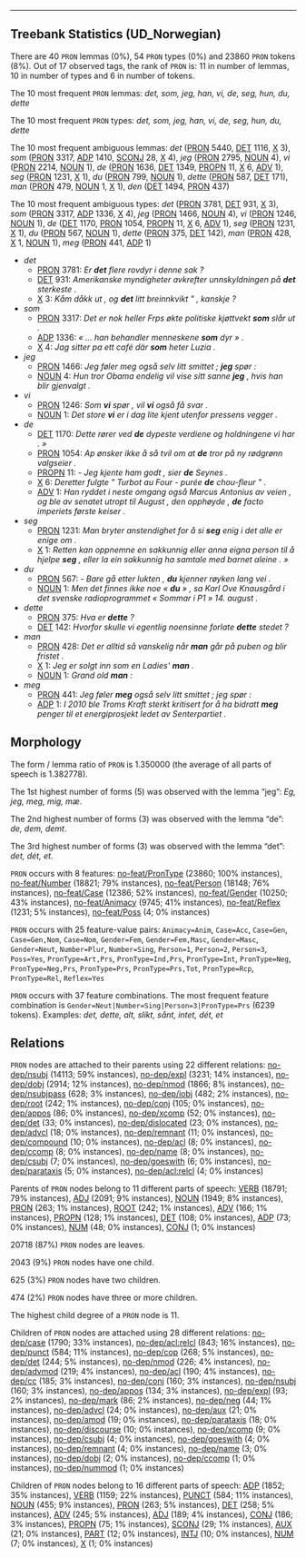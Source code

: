 

--------------------------------------------------------------------------------

## Treebank Statistics (UD_Norwegian)

There are 40 `PRON` lemmas (0%), 54 `PRON` types (0%) and 23860 `PRON` tokens (8%).
Out of 17 observed tags, the rank of `PRON` is: 11 in number of lemmas, 10 in number of types and 6 in number of tokens.

The 10 most frequent `PRON` lemmas: <em>det, som, jeg, han, vi, de, seg, hun, du, dette</em>

The 10 most frequent `PRON` types:  <em>det, som, jeg, han, vi, de, seg, hun, du, dette</em>

The 10 most frequent ambiguous lemmas: <em>det</em> ([PRON]() 5440, [DET]() 1116, [X]() 3), <em>som</em> ([PRON]() 3317, [ADP]() 1410, [SCONJ]() 28, [X]() 4), <em>jeg</em> ([PRON]() 2795, [NOUN]() 4), <em>vi</em> ([PRON]() 2214, [NOUN]() 1), <em>de</em> ([PRON]() 1636, [DET]() 1349, [PROPN]() 11, [X]() 6, [ADV]() 1), <em>seg</em> ([PRON]() 1231, [X]() 1), <em>du</em> ([PRON]() 799, [NOUN]() 1), <em>dette</em> ([PRON]() 587, [DET]() 171), <em>man</em> ([PRON]() 479, [NOUN]() 1, [X]() 1), <em>den</em> ([DET]() 1494, [PRON]() 437)

The 10 most frequent ambiguous types:  <em>det</em> ([PRON]() 3781, [DET]() 931, [X]() 3), <em>som</em> ([PRON]() 3317, [ADP]() 1336, [X]() 4), <em>jeg</em> ([PRON]() 1466, [NOUN]() 4), <em>vi</em> ([PRON]() 1246, [NOUN]() 1), <em>de</em> ([DET]() 1170, [PRON]() 1054, [PROPN]() 11, [X]() 6, [ADV]() 1), <em>seg</em> ([PRON]() 1231, [X]() 1), <em>du</em> ([PRON]() 567, [NOUN]() 1), <em>dette</em> ([PRON]() 375, [DET]() 142), <em>man</em> ([PRON]() 428, [X]() 1, [NOUN]() 1), <em>meg</em> ([PRON]() 441, [ADP]() 1)


* <em>det</em>
  * [PRON]() 3781: <em>Er <b>det</b> flere rovdyr i denne sak ?</em>
  * [DET]() 931: <em>Amerikanske myndigheter avkrefter unnskyldningen på <b>det</b> sterkeste .</em>
  * [X]() 3: <em>Kåm dåkk ut , og <b>det</b> litt breinnkvikt " , kanskje ?</em>
* <em>som</em>
  * [PRON]() 3317: <em>Det er nok heller Frps økte politiske kjøttvekt <b>som</b> slår ut .</em>
  * [ADP]() 1336: <em>« ... han behandler menneskene <b>som</b> dyr » .</em>
  * [X]() 4: <em>Jag sitter pa ett café där <b>som</b> heter Luzia .</em>
* <em>jeg</em>
  * [PRON]() 1466: <em>Jeg føler meg også selv litt smittet ; <b>jeg</b> spør :</em>
  * [NOUN]() 4: <em>Hun tror Obama endelig vil vise sitt sanne <b>jeg</b> , hvis han blir gjenvalgt .</em>
* <em>vi</em>
  * [PRON]() 1246: <em>Som <b>vi</b> spør , vil <b>vi</b> også få svar .</em>
  * [NOUN]() 1: <em>Det store <b>vi</b> er i dag lite kjent utenfor pressens vegger .</em>
* <em>de</em>
  * [DET]() 1170: <em>Dette rører ved <b>de</b> dypeste verdiene og holdningene vi har . »</em>
  * [PRON]() 1054: <em>Ap ønsker ikke å så tvil om at <b>de</b> tror på ny rødgrønn valgseier .</em>
  * [PROPN]() 11: <em>- Jeg kjente ham godt , sier <b>de</b> Seynes .</em>
  * [X]() 6: <em>Deretter fulgte " Turbot au Four - purée <b>de</b> chou-fleur " .</em>
  * [ADV]() 1: <em>Han ryddet i neste omgang også Marcus Antonius av veien , og ble av senatet utropt til August , den opphøyde , <b>de</b> facto imperiets første keiser .</em>
* <em>seg</em>
  * [PRON]() 1231: <em>Man bryter anstendighet for å si <b>seg</b> enig i det alle er enige om .</em>
  * [X]() 1: <em>Retten kan oppnemne en sakkunnig eller anna eigna person til å hjelpe <b>seg</b> , eller la ein sakkunnig ha samtale med barnet aleine . »</em>
* <em>du</em>
  * [PRON]() 567: <em>- Bare gå etter lukten , <b>du</b> kjenner røyken lang vei .</em>
  * [NOUN]() 1: <em>Men det finnes ikke noe « <b>du</b> » , sa Karl Ove Knausgård i det svenske radioprogrammet « Sommar i P1 » 14. august .</em>
* <em>dette</em>
  * [PRON]() 375: <em>Hva er <b>dette</b> ?</em>
  * [DET]() 142: <em>Hvorfor skulle vi egentlig noensinne forlate <b>dette</b> stedet ?</em>
* <em>man</em>
  * [PRON]() 428: <em>Det er alltid så vanskelig når <b>man</b> går på puben og blir fristet .</em>
  * [X]() 1: <em>Jeg er solgt inn som en Ladies' <b>man</b> .</em>
  * [NOUN]() 1: <em>Grand old <b>man</b> :</em>
* <em>meg</em>
  * [PRON]() 441: <em>Jeg føler <b>meg</b> også selv litt smittet ; jeg spør :</em>
  * [ADP]() 1: <em>I 2010 ble Troms Kraft sterkt kritisert for å ha bidratt <b>meg</b> penger til et energiprosjekt ledet av Senterpartiet .</em>

## Morphology

The form / lemma ratio of `PRON` is 1.350000 (the average of all parts of speech is 1.382778).

The 1st highest number of forms (5) was observed with the lemma “jeg”: <em>Eg, jeg, meg, mig, mæ</em>.

The 2nd highest number of forms (3) was observed with the lemma “de”: <em>de, dem, demt</em>.

The 3rd highest number of forms (3) was observed with the lemma “det”: <em>det, dét, et</em>.

`PRON` occurs with 8 features: [no-feat/PronType]() (23860; 100% instances), [no-feat/Number]() (18821; 79% instances), [no-feat/Person]() (18148; 76% instances), [no-feat/Case]() (12386; 52% instances), [no-feat/Gender]() (10250; 43% instances), [no-feat/Animacy]() (9745; 41% instances), [no-feat/Reflex]() (1231; 5% instances), [no-feat/Poss]() (4; 0% instances)

`PRON` occurs with 25 feature-value pairs: `Animacy=Anim`, `Case=Acc`, `Case=Gen`, `Case=Gen,Nom`, `Case=Nom`, `Gender=Fem`, `Gender=Fem,Masc`, `Gender=Masc`, `Gender=Neut`, `Number=Plur`, `Number=Sing`, `Person=1`, `Person=2`, `Person=3`, `Poss=Yes`, `PronType=Art,Prs`, `PronType=Ind,Prs`, `PronType=Int`, `PronType=Neg`, `PronType=Neg,Prs`, `PronType=Prs`, `PronType=Prs,Tot`, `PronType=Rcp`, `PronType=Rel`, `Reflex=Yes`

`PRON` occurs with 37 feature combinations.
The most frequent feature combination is `Gender=Neut|Number=Sing|Person=3|PronType=Prs` (6239 tokens).
Examples: <em>det, dette, alt, slikt, sånt, intet, dét, et</em>


## Relations

`PRON` nodes are attached to their parents using 22 different relations: [no-dep/nsubj]() (14113; 59% instances), [no-dep/expl]() (3231; 14% instances), [no-dep/dobj]() (2914; 12% instances), [no-dep/nmod]() (1866; 8% instances), [no-dep/nsubjpass]() (628; 3% instances), [no-dep/iobj]() (482; 2% instances), [no-dep/root]() (242; 1% instances), [no-dep/conj]() (105; 0% instances), [no-dep/appos]() (86; 0% instances), [no-dep/xcomp]() (52; 0% instances), [no-dep/det]() (33; 0% instances), [no-dep/dislocated]() (23; 0% instances), [no-dep/advcl]() (18; 0% instances), [no-dep/remnant]() (11; 0% instances), [no-dep/compound]() (10; 0% instances), [no-dep/acl]() (8; 0% instances), [no-dep/ccomp]() (8; 0% instances), [no-dep/name]() (8; 0% instances), [no-dep/csubj]() (7; 0% instances), [no-dep/goeswith]() (6; 0% instances), [no-dep/parataxis]() (5; 0% instances), [no-dep/acl:relcl]() (4; 0% instances)

Parents of `PRON` nodes belong to 11 different parts of speech: [VERB]() (18791; 79% instances), [ADJ]() (2091; 9% instances), [NOUN]() (1949; 8% instances), [PRON]() (263; 1% instances), [ROOT]() (242; 1% instances), [ADV]() (166; 1% instances), [PROPN]() (128; 1% instances), [DET]() (108; 0% instances), [ADP]() (73; 0% instances), [NUM]() (48; 0% instances), [CONJ]() (1; 0% instances)

20718 (87%) `PRON` nodes are leaves.

2043 (9%) `PRON` nodes have one child.

625 (3%) `PRON` nodes have two children.

474 (2%) `PRON` nodes have three or more children.

The highest child degree of a `PRON` node is 11.

Children of `PRON` nodes are attached using 28 different relations: [no-dep/case]() (1790; 33% instances), [no-dep/acl:relcl]() (843; 16% instances), [no-dep/punct]() (584; 11% instances), [no-dep/cop]() (268; 5% instances), [no-dep/det]() (244; 5% instances), [no-dep/nmod]() (226; 4% instances), [no-dep/advmod]() (219; 4% instances), [no-dep/acl]() (190; 4% instances), [no-dep/cc]() (185; 3% instances), [no-dep/conj]() (160; 3% instances), [no-dep/nsubj]() (160; 3% instances), [no-dep/appos]() (134; 3% instances), [no-dep/expl]() (93; 2% instances), [no-dep/mark]() (86; 2% instances), [no-dep/neg]() (44; 1% instances), [no-dep/advcl]() (24; 0% instances), [no-dep/aux]() (21; 0% instances), [no-dep/amod]() (19; 0% instances), [no-dep/parataxis]() (18; 0% instances), [no-dep/discourse]() (10; 0% instances), [no-dep/xcomp]() (9; 0% instances), [no-dep/csubj]() (4; 0% instances), [no-dep/goeswith]() (4; 0% instances), [no-dep/remnant]() (4; 0% instances), [no-dep/name]() (3; 0% instances), [no-dep/dobj]() (2; 0% instances), [no-dep/ccomp]() (1; 0% instances), [no-dep/nummod]() (1; 0% instances)

Children of `PRON` nodes belong to 16 different parts of speech: [ADP]() (1852; 35% instances), [VERB]() (1159; 22% instances), [PUNCT]() (584; 11% instances), [NOUN]() (455; 9% instances), [PRON]() (263; 5% instances), [DET]() (258; 5% instances), [ADV]() (245; 5% instances), [ADJ]() (189; 4% instances), [CONJ]() (186; 3% instances), [PROPN]() (75; 1% instances), [SCONJ]() (29; 1% instances), [AUX]() (21; 0% instances), [PART]() (12; 0% instances), [INTJ]() (10; 0% instances), [NUM]() (7; 0% instances), [X]() (1; 0% instances)

